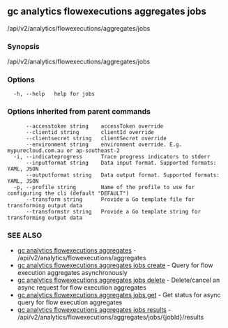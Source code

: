 ## gc analytics flowexecutions aggregates jobs

/api/v2/analytics/flowexecutions/aggregates/jobs

### Synopsis

/api/v2/analytics/flowexecutions/aggregates/jobs

### Options

```
  -h, --help   help for jobs
```

### Options inherited from parent commands

```
      --accesstoken string    accessToken override
      --clientid string       clientId override
      --clientsecret string   clientSecret override
      --environment string    environment override. E.g. mypurecloud.com.au or ap-southeast-2
  -i, --indicateprogress      Trace progress indicators to stderr
      --inputformat string    Data input format. Supported formats: YAML, JSON
      --outputformat string   Data output format. Supported formats: YAML, JSON
  -p, --profile string        Name of the profile to use for configuring the cli (default "DEFAULT")
      --transform string      Provide a Go template file for transforming output data
      --transformstr string   Provide a Go template string for transforming output data
```

### SEE ALSO

* [gc analytics flowexecutions aggregates](gc_analytics_flowexecutions_aggregates.html)	 - /api/v2/analytics/flowexecutions/aggregates
* [gc analytics flowexecutions aggregates jobs create](gc_analytics_flowexecutions_aggregates_jobs_create.html)	 - Query for flow execution aggregates asynchronously
* [gc analytics flowexecutions aggregates jobs delete](gc_analytics_flowexecutions_aggregates_jobs_delete.html)	 - Delete/cancel an async request for flow execution aggregates
* [gc analytics flowexecutions aggregates jobs get](gc_analytics_flowexecutions_aggregates_jobs_get.html)	 - Get status for async query for flow execution aggregates
* [gc analytics flowexecutions aggregates jobs results](gc_analytics_flowexecutions_aggregates_jobs_results.html)	 - /api/v2/analytics/flowexecutions/aggregates/jobs/{jobId}/results


